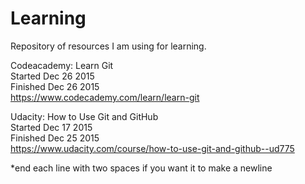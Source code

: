 # Learning
Repository of resources I am using for learning.

Codeacademy: Learn Git  
Started Dec 26 2015  
Finished Dec 26 2015  
https://www.codecademy.com/learn/learn-git  

Udacity: How to Use Git and GitHub  
Started Dec 17 2015  
Finished Dec 25 2015  
https://www.udacity.com/course/how-to-use-git-and-github--ud775  

*end each line with two spaces if you want it to make a newline
